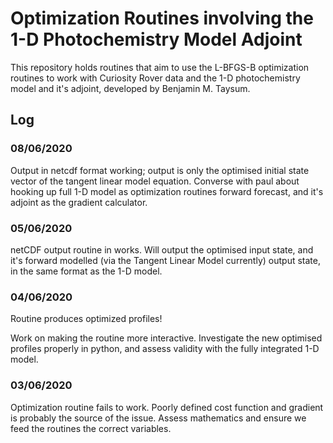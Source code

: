 # Optimization Routines involving the 1-D Photochemistry Model Adjoint

This repository holds routines that aim to use the L-BFGS-B optimization routines
to work with Curiosity Rover data and the 1-D photochemistry model and it's 
adjoint, developed by Benjamin M. Taysum.

## Log 

### 08/06/2020

Output in netcdf format working; output is only the optimised initial state vector of
the tangent linear model equation. Converse with paul about hooking up full 1-D 
model as optimization routines forward forecast, and it's adjoint as the gradient calculator.

### 05/06/2020 

netCDF output routine in works. Will output the optimised input state, and it's
forward modelled (via the Tangent Linear Model currently) output state, in the same
format as the 1-D model.

### 04/06/2020 

Routine produces optimized profiles! 

Work on making the routine more interactive. Investigate the new optimised profiles
properly in python, and assess validity with the fully integrated 1-D model.

### 03/06/2020

Optimization routine fails to work. Poorly defined cost function and gradient is probably the
source of the issue. Assess mathematics and ensure we feed the routines the correct variables.

